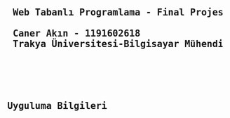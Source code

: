 <pre>
  <h2> 
  Web Tabanlı Programlama - Final Projesi  <br>
  Caner Akın - 1191602618   
  Trakya Üniversitesi-Bilgisayar Mühendisliği 
  </h2>
 </pre>
 
 <pre>
<h2> Uyguluma Bilgileri </h2>
<br>
 </pre>
